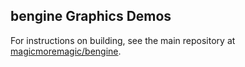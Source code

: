 ## bengine Graphics Demos
For instructions on building, see the main repository at
[magicmoremagic/bengine](https://github.com/magicmoremagic/bengine).
